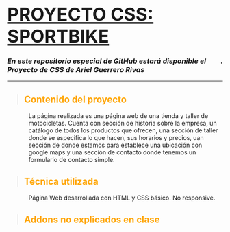 # <span style="font-size: 150%; display: flex; justify-content: center;">[PROYECTO CSS: SPORTBIKE](https://agueriv.github.io/)</span>
### <span style="display: flex; justify-content: center; margin-bottom: 1em;">*En este repositorio especial de GitHub estará disponible el Proyecto de CSS de Ariel Guerrero Rivas*.</span>

---

> ## <span style="color: orange;">Contenido del proyecto</span>

<p style="margin-left: 50px;">La página realizada es una página web de una tienda y taller de motocicletas. Cuenta con sección de historia sobre la empresa, un catálogo de todos los productos que ofrecen, una sección de taller donde se especifica lo que hacen, sus horarios y precios, uan sección de donde estamos para establece una ubicación con google maps y una sección de contacto donde tenemos un formulario de contacto simple.<p>

> ## <span style="color: orange;">Técnica utilizada</span>

<p style="margin-left: 50px;">Página Web desarrollada con HTML y CSS básico. No responsive.<p>

> ## <span style="color: orange;">Addons no explicados en clase</span>

<p style="margin-left: 50px;"><p>